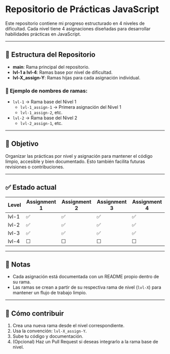 # Repositorio de Prácticas JavaScript

Este repositorio contiene mi progreso estructurado en 4 niveles de dificultad. Cada nivel tiene 4 asignaciones diseñadas para desarrollar habilidades prácticas en JavaScript.

---

## 🌟 Estructura del Repositorio

- **main**: Rama principal del repositorio.
- **lvl-1 a lvl-4**: Ramas base por nivel de dificultad.
- **lvl-X_assign-Y**: Ramas hijas para cada asignación individual.

### 📁 Ejemplo de nombres de ramas:
- `lvl-1` → Rama base del Nivel 1
  - `lvl-1_assign-1` → Primera asignación del Nivel 1
  - `lvl-1_assign-2`, etc.
- `lvl-2` → Rama base del Nivel 2
  - `lvl-2_assign-1`, etc.

---

## 🧠 Objetivo

Organizar las prácticas por nivel y asignación para mantener el código limpio, accesible y bien documentado. Esto también facilita futuras revisiones o contribuciones.

---

## ✅ Estado actual

| Level | Assignment 1 | Assignment 2 | Assignment 3 | Assignment 4 |
|-------|---------------|---------------|---------------|---------------|
| lvl-1 | ✅            | ✅            | ✅            | ✅            |
| lvl-2 | ✅            | ✅            | ✅            | ✅            |
| lvl-3 | ✅            | ✅            | ✅            | ✅            |
| lvl-4 | ☐            | ☐            | ☐             | ☐             |


---

## 📌 Notas

- Cada asignación está documentada con un README propio dentro de su rama.
- Las ramas se crean a partir de su respectiva rama de nivel (`lvl-X`) para mantener un flujo de trabajo limpio.

---

## 🚀 Cómo contribuir

1. Crea una nueva rama desde el nivel correspondiente.
2. Usa la convención: `lvl-X_assign-Y`.
3. Sube tu código y documentación.
4. (Opcional) Haz un Pull Request si deseas integrarlo a la rama base de nivel.
